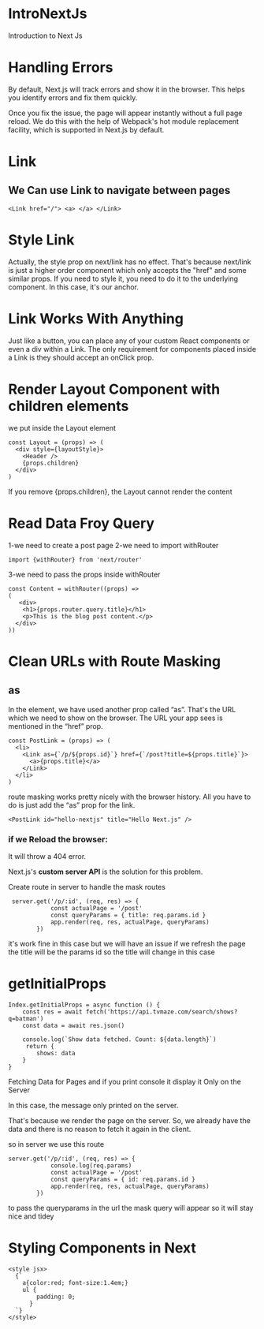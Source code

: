 # IntroNextJs
Introduction to Next Js


# Handling Errors

By default, Next.js will track errors and show it in the browser. This helps you identify errors and fix them quickly.

Once you fix the issue, the page will appear instantly without a full page reload. We do this with the help of Webpack's hot module replacement facility, which is supported in Next.js by default.

# Link

## We Can use Link to navigate between pages 
```
<Link href="/"> <a> </a> </Link>
```

# Style Link
Actually, the style prop on next/link has no effect. That's because next/link is just a higher order component which only accepts the "href" and some similar props. If you need to style it, you need to do it to the underlying component.
In this case, it's our anchor.

# Link Works With Anything
Just like a button, you can place any of your custom React components or even a div within a Link.
The only requirement for components placed inside a Link is they should accept an onClick prop.

# Render Layout Component with children elements 

we put inside the Layout element 

```
const Layout = (props) => (
  <div style={layoutStyle}>
    <Header />
    {props.children}
  </div>
)
```

If you remove {props.children}, the Layout cannot render the content 

# Read Data Froy Query 

1-we need to create a post page 
2-we need to import withRouter

```
import {withRouter} from 'next/router'
```

3-we need to pass the props inside withRouter

```
const Content = withRouter((props) => 
(
   <div>
    <h1>{props.router.query.title}</h1>
    <p>This is the blog post content.</p>
  </div>
))
```

# Clean URLs with Route Masking
## as

In the <Link> element, we have used another prop called “as”. That's the URL which we need to show on the browser. The URL your app sees is mentioned in the “href” prop.

```
const PostLink = (props) => (
  <li>
    <Link as={`/p/${props.id}`} href={`/post?title=${props.title}`}>
      <a>{props.title}</a>
    </Link>
  </li>
)
```

route masking works pretty nicely with the browser history.
All you have to do is just add the “as” prop for the link.

```
<PostLink id="hello-nextjs" title="Hello Next.js" />
```

### if we Reload the browser:

It will throw a 404 error.
 
Next.js's **custom server API** is the solution for this problem.


Create route in server to handle the mask routes 

```
 server.get('/p/:id', (req, res) => {
            const actualPage = '/post'
            const queryParams = { title: req.params.id }
            app.render(req, res, actualPage, queryParams)
        })
```

it's work fine in this case but we will have an issue if we refresh the page the title will be the params id so the title will change in this case

# getInitialProps

```
Index.getInitialProps = async function () {
    const res = await fetch('https://api.tvmaze.com/search/shows?q=batman')
    const data = await res.json()

    console.log(`Show data fetched. Count: ${data.length}`)
     return {
        shows: data
    }
}
```

Fetching Data for Pages and if you print console it display it Only on the Server

In this case, the message only printed on the server.

That's because we render the page on the server.
So, we already have the data and there is no reason to fetch it again in the client.


so in server we use this route 

```
server.get('/p/:id', (req, res) => {
            console.log(req.params)
            const actualPage = '/post'
            const queryParams = { id: req.params.id }
            app.render(req, res, actualPage, queryParams)
        })
```
to pass the queryparams in the url the mask query will appear so it will stay nice and tidey 

# Styling Components in Next

```
<style jsx>
  {`
    a{color:red; font-size:1.4em;}
    ul {
        padding: 0;
      }
  `}
</style>
```